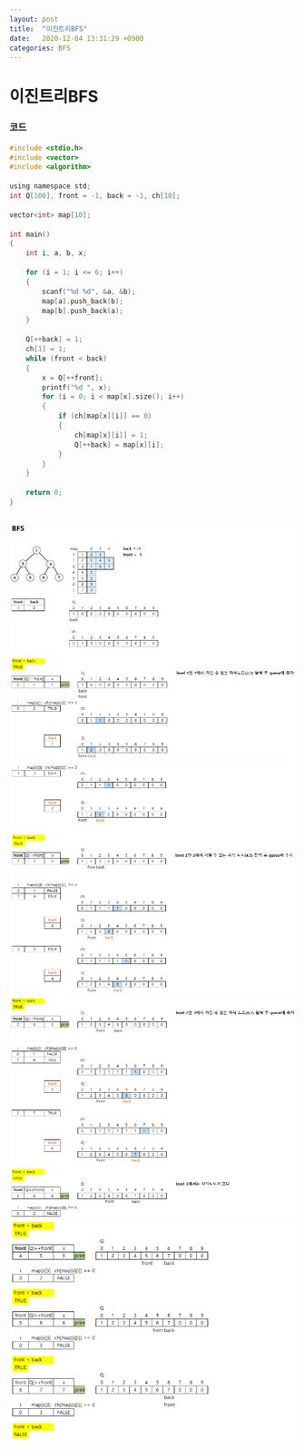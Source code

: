 ```yaml
---
layout: post
title:  "이진트리BFS"
date:   2020-12-04 13:31:29 +0900
categories: BFS
---
```

# 이진트리BFS

### 코드

```c
#include <stdio.h>
#include <vector>
#include <algorithm>

using namespace std;
int Q[100], front = -1, back = -1, ch[10];

vector<int> map[10];

int main()
{
    int i, a, b, x;

    for (i = 1; i <= 6; i++)
    {
        scanf("%d %d", &a, &b);
        map[a].push_back(b);
        map[b].push_back(a);
    }

    Q[++back] = 1;
    ch[1] = 1;
    while (front < back)
    {
        x = Q[++front];
        printf("%d ", x);
        for (i = 0; i < map[x].size(); i++)
        {
            if (ch[map[x][i]] == 0)
            {
                ch[map[x][i]] = 1;
                Q[++back] = map[x][i];
            }
        }
    }

    return 0;
}
```

<br/>
<img src="/public/img/69-1.png" style="zoom:82%;"  />
<br/>
<img src="/public/img/69-2.png" style="zoom:82%;"  />
<br/>
<img src="/public/img/69-3.png" style="zoom:82%;"  />
<br/>
<img src="/public/img/69-4.png" style="zoom:82%;"  />
<br/>
